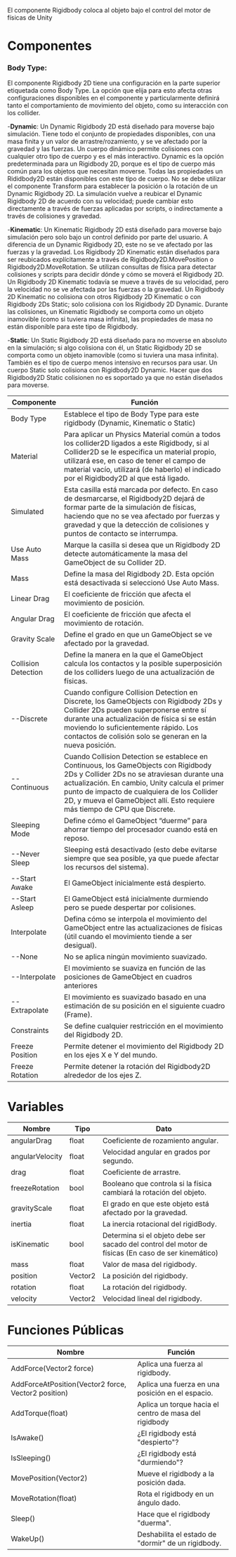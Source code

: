 El componente Rigidbody coloca al objeto bajo el control del motor de físicas de Unity

# Componentes
### Body Type:
El componente Rigidbody 2D tiene una configuración en la parte superior etiquetada como Body Type. La opción que elija para esto afecta otras configuraciones disponibles en el componente y particularmente definirá tanto el comportamiento de movimiento del objeto, como su interacción con los collider.

-**Dynamic**: Un Dynamic Rigidbody 2D está diseñado para moverse bajo simulación. Tiene todo el conjunto de propiedades disponibles, con una masa finita y un valor de arrastre/rozamiento, y se ve afectado por la gravedad y las fuerzas. 
Un cuerpo dinámico permite colisiones con cualquier otro tipo de cuerpo y es el más interactivo. 
Dynamic es la opción predeterminada para un Rigidbody 2D, porque es el tipo de cuerpo más común para los objetos que necesitan moverse. Todas las propiedades un Rididbody2D están disponibles con este tipo de cuerpo.
No se debe utilizar el componente Transform para establecer la posición o la rotación de un Dynamic Rigidbody 2D. La simulación vuelve a reubicar el Dynamic Rigidbody 2D de acuerdo con su velocidad; puede cambiar esto directamente a través de fuerzas aplicadas por scripts, o indirectamente a través de colisiones y gravedad.

-**Kinematic**: Un Kinematic Rigidbody 2D está diseñado para moverse bajo simulación pero solo bajo un control definido por parte del usuario. A diferencia de un Dynamic Rigidbody 2D, este no se ve afectado por las fuerzas y la gravedad. 
Los Rigidbody 2D Kinematic están diseñados para ser reubicados explícitamente a través de Rigidbody2D.MovePosition o Rigidbody2D.MoveRotation. Se utilizan consultas de física para detectar colisiones y scripts para decidir dónde y cómo se moverá el Rigidbody 2D.
Un Rigidbody 2D Kinematic todavía se mueve a través de su velocidad, pero la velocidad no se ve afectada por las fuerzas o la gravedad. Un Rigidbody 2D Kinematic no colisiona con otros Rigidbody 2D Kinematic o con Rigidbody 2Ds Static; solo colisiona con los Rigidbody 2D Dynamic. Durante las colisiones, un Kinematic Rigidbody se comporta como un objeto inamovible (como si tuviera masa infinita), las propiedades de masa no están disponible para este tipo de Rigidbody.

-**Static**: Un Static Rigidbody 2D está diseñado para no moverse en absoluto en la simulación; si algo colisiona con él, un Static Rigidbody 2D se comporta como un objeto inamovible (como si tuviera una masa infinita). También es el tipo de cuerpo menos intensivo en recursos para usar. Un cuerpo Static solo colisiona con Rigidbody2D Dynamic. Hacer que dos Rigidbody2D Static colisionen no es soportado ya que no están diseñados para moverse.

Componente | Función
--------|--------
Body Type | Establece el tipo de Body Type para este rigidbody (Dynamic, Kinematic o Static)
Material | Para aplicar un Physics Material común a todos los collider2D ligados a este Rigidbody, si al Collider2D se le especifica un material propio, utilizará ese, en caso de tener el campo de material vacío, utilizará (de haberlo) el indicado por el Rigidbody2D al que está ligado.
Simulated | Esta casilla está marcada por defecto. En caso de desmarcarse, el Rigidbody2D dejará de formar parte de la simulación de físicas, haciendo que no se vea afectado por fuerzas y gravedad y que la detección de colisiones y puntos de contacto se interrumpa.
Use Auto Mass | Marque la casilla si desea que un Rigidbody 2D detecte automáticamente la masa del GameObject de su Collider 2D.
Mass | Define la masa del Rigidbody 2D. Esta opción está desactivada si seleccionó Use Auto Mass.
Linear Drag | El coeficiente de fricción que afecta el movimiento de posición.
Angular Drag | El coeficiente de fricción que afecta el movimiento de rotación.
Gravity Scale | Define el grado en que un GameObject se ve afectado por la gravedad.
Collision Detection | Define la manera en la que el GameObject calcula los contactos y la posible superposición de los colliders luego de una actualización de físicas.
--Discrete | Cuando configure Collision Detection en Discrete, los GameObjects con Rigidbody 2Ds y Collider 2Ds pueden superponerse entre sí durante una actualización de física si se están moviendo lo suficientemente rápido. Los contactos de colisión solo se generan en la nueva posición.
--Continuous | Cuando Collision Detection se establece en Continuous, los GameObjects con Rigidbody 2Ds y Collider 2Ds no se atraviesan durante una actualización. En cambio, Unity calcula el primer punto de impacto de cualquiera de los Collider 2D, y mueva el GameObject allí. Esto requiere más tiempo de CPU que Discrete.
Sleeping Mode | Define cómo el GameObject “duerme” para ahorrar tiempo del procesador cuando está en reposo.
--Never Sleep | Sleeping está desactivado (esto debe evitarse siempre que sea posible, ya que puede afectar los recursos del sistema).
--Start Awake | El GameObject inicialmente está despierto.
--Start Asleep | El GameObject está inicialmente durmiendo pero se puede despertar por colisiones.
Interpolate | Defina cómo se interpola el movimiento del GameObject entre las actualizaciones de físicas (útil cuando el movimiento tiende a ser desigual).
--None | No se aplica ningún movimiento suavizado.
--Interpolate | El movimiento se suaviza en función de las posiciones de GameObject en cuadros anteriores
--Extrapolate	| El movimiento es suavizado basado en una estimación de su posición en el siguiente cuadro (Frame).
Constraints | Se define cualquier restricción en el movimiento del Rigidbody 2D.
Freeze Position | Permite detener el movimiento del Rigidbody 2D en los ejes X e Y del mundo.
Freeze Rotation | Permite detener la rotación del Rigidbody2D alrededor de los ejes Z.


# Variables
Nombre | Tipo | Dato
--------|--------|--------
angularDrag |	float | Coeficiente de rozamiento angular.
angularVelocity |	float | Velocidad angular en grados por segundo.
drag | float | Coeficiente de arrastre.
freezeRotation | bool | Booleano que controla si la física cambiará la rotación del objeto.
gravityScale | float | El grado en que este objeto está afectado por la gravedad.
inertia | float | La inercia rotacional del rigidBody.
isKinematic | bool | Determina si el objeto debe ser sacado del control del motor de físicas (En caso de ser kinemático)
mass | float | Valor de masa del rigidbody.
position | Vector2 | La posición del rigidbody.
rotation | float | La rotación del rigidbody.
velocity | Vector2 | Velocidad lineal del rigidbody.

# Funciones Públicas
Nombre | Función
--------|--------
AddForce(Vector2 force) | Aplica una fuerza al rigidbody.
AddForceAtPosition(Vector2 force, Vector2 position) | Aplica una fuerza en una posición en el espacio.
AddTorque(float) |	Aplica un torque hacia el centro de masa del rigidbody
IsAwake() | ¿El rigidbody está "despierto"?
IsSleeping() | ¿El rigidbody está "durmiendo"?
MovePosition(Vector2) | Mueve el rigidbody a la posición dada.
MoveRotation(float) | Rota el rigidbody en un ángulo dado.
Sleep() | Hace que el rigidbody "duerma".
WakeUp() | Deshabilita el estado de "dormir" de un rigidbody.
